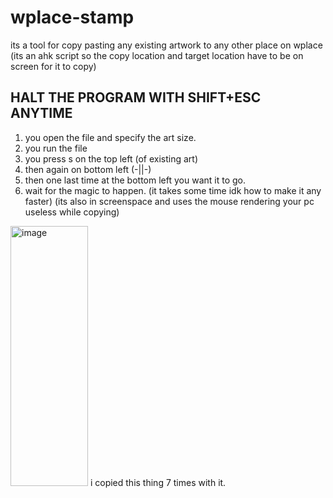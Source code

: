 # wplace-stamp
its a tool for copy pasting any existing artwork to any other place on wplace (its an ahk script so the copy location and target location have to be on screen for it to copy)

## HALT THE PROGRAM WITH SHIFT+ESC ANYTIME

1. you open the file and specify the art size.
2. you run the file
3. you press s on the top left (of existing art)
4. then again on bottom left (-||-)
5. then one last time at the bottom left you want it to go.
6. wait for the magic to happen. (it takes some time idk how to make it any faster) (its also in screenspace and uses the mouse rendering your pc useless while copying)

<img width="124" height="416" alt="image" src="https://github.com/user-attachments/assets/d077b53d-5edf-4818-a616-da09f281afb0" />
i copied this thing 7 times with it.
